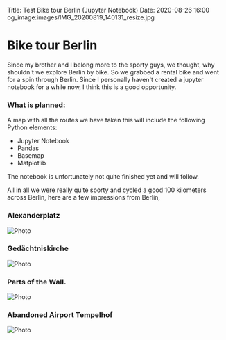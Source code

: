 Title: Test Bike tour Berlin (Jupyter Notebook)
Date: 2020-08-26 16:00
og_image:images/IMG_20200819_140131_resize.jpg

# Bike tour Berlin

Since my brother and I belong more to the sporty guys, we thought, why shouldn't we explore Berlin by bike.
So we grabbed a rental bike and went for a spin through Berlin.
Since I personally haven't created a jupyter notebook for a while now, I think this is a good opportunity.

### What is planned:
A map with all the routes we have taken this will include the following Python elements:

* Jupyter Notebook
* Pandas 
* Basemap
* Matplotlib

The notebook is unfortunately not quite finished yet and will follow.

All in all we were really quite sporty and cycled a good 100 kilometers across Berlin, here are a few impressions from Berlin,

### Alexanderplatz
![Photo]({attach}/images/IMG_20200815_114145_resize.jpg)

### Gedächtniskirche
![Photo]({attach}/images/IMG_20200815_200436_1_resize.jpg)

### Parts of the Wall.
![Photo]({attach}/images/IMG_20200819_205230_resize.jpg)

### Abandoned Airport Tempelhof
![Photo]({attach}/images/IMG_20200817_134433_resize.jpg)


